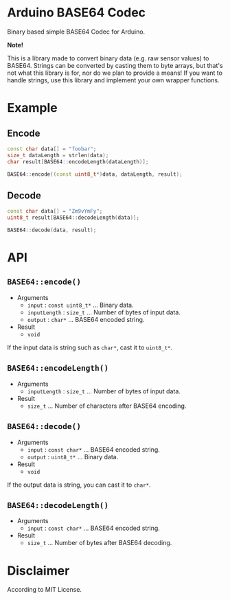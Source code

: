 # **Arduino BASE64 Codec**
Binary based simple BASE64 Codec for Arduino.

**Note!**

This is a library made to convert binary data (e.g. raw sensor values) to BASE64.
Strings can be converted by casting them to byte arrays, but that's not what this library is for, nor do we plan to provide a means!
If you want to handle strings, use this library and implement your own wrapper functions.

# Example
## Encode
```c++
const char data[] = "foobar";
size_t dataLength = strlen(data);
char result[BASE64::encodeLength(dataLength)];

BASE64::encode((const uint8_t*)data, dataLength, result);
```

## Decode
```c++
const char data[] = "Zm9vYmFy";
uint8_t result[BASE64::decodeLength(data)];

BASE64::decode(data, result);
```

# API
## `BASE64::encode()`
- Arguments
    - `input` : `const uint8_t*` ... Binary data.
    - `inputLength` : `size_t` ... Number of bytes of input data.
    - `output` : `char*` ... BASE64 encoded string.
- Result
    - `void`

If the input data is string such as `char*`, cast it to `uint8_t*`.

## `BASE64::encodeLength()`
- Arguments
    - `inputLength` : `size_t` ... Number of bytes of input data.
- Result
    - `size_t` ... Number of characters after BASE64 encoding.

## `BASE64::decode()`
- Arguments
    - `input` : `const char*` ... BASE64 encoded string.
    - `output` : `uint8_t*` ... Binary data.
- Result
    - `void`

If the output data is string, you can cast it to `char*`.

## `BASE64::decodeLength()`
- Arguments
    - `input` : `const char*` ... BASE64 encoded string.
- Result
    - `size_t` ... Number of bytes after BASE64 decoding.

# Disclaimer
According to MIT License.